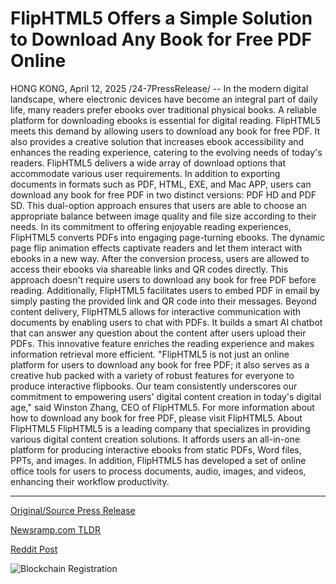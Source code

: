 # FlipHTML5 Offers a Simple Solution to Download Any Book for Free PDF Online

HONG KONG, April 12, 2025 /24-7PressRelease/ -- In the modern digital landscape, where electronic devices have become an integral part of daily life, many readers prefer ebooks over traditional physical books. A reliable platform for downloading ebooks is essential for digital reading. FlipHTML5 meets this demand by allowing users to download any book for free PDF. It also provides a creative solution that increases ebook accessibility and enhances the reading experience, catering to the evolving needs of today's readers.  FlipHTML5 delivers a wide array of download options that accommodate various user requirements. In addition to exporting documents in formats such as PDF, HTML, EXE, and Mac APP, users can download any book for free PDF in two distinct versions: PDF HD and PDF SD. This dual-option approach ensures that users are able to choose an appropriate balance between image quality and file size according to their needs.  In its commitment to offering enjoyable reading experiences, FlipHTML5 converts PDFs into engaging page-turning ebooks. The dynamic page flip animation effects captivate readers and let them interact with ebooks in a new way. After the conversion process, users are allowed to access their ebooks via shareable links and QR codes directly. This approach doesn't require users to download any book for free PDF before reading. Additionally, FlipHTML5 facilitates users to embed PDF in email by simply pasting the provided link and QR code into their messages.  Beyond content delivery, FlipHTML5 allows for interactive communication with documents by enabling users to chat with PDFs. It builds a smart AI chatbot that can answer any question about the content after users upload their PDFs. This innovative feature enriches the reading experience and makes information retrieval more efficient.  "FlipHTML5 is not just an online platform for users to download any book for free PDF; it also serves as a creative hub packed with a variety of robust features for everyone to produce interactive flipbooks. Our team consistently underscores our commitment to empowering users' digital content creation in today's digital age," said Winston Zhang, CEO of FlipHTML5. For more information about how to download any book for free PDF, please visit FlipHTML5.  About FlipHTML5 FlipHTML5 is a leading company that specializes in providing various digital content creation solutions. It affords users an all-in-one platform for producing interactive ebooks from static PDFs, Word files, PPTs, and images. In addition, FlipHTML5 has developed a set of online office tools for users to process documents, audio, images, and videos, enhancing their workflow productivity. 

---

[Original/Source Press Release](https://www.24-7pressrelease.com/press-release/521691/fliphtml5-offers-a-simple-solution-to-download-any-book-for-free-pdf-online)
                    

[Newsramp.com TLDR](https://newsramp.com/curated-news/fliphtml5-revolutionizes-digital-reading-with-free-pdf-downloads-and-interactive-features/a51dc495ceebf08746ffd7e559cb0fb7) 

 



[Reddit Post](https://www.reddit.com/r/technology_press/comments/1jxbs8q/fliphtml5_revolutionizes_digital_reading_with/) 



![Blockchain Registration](https://cdn.newsramp.app/24-7PressRelease/qrcode/254/12/lushwNNm.webp)